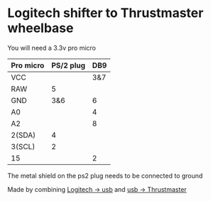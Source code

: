 # Logitech shifter to Thrustmaster wheelbase

You will need a 3.3v pro micro

| Pro micro | PS/2 plug | DB9 |
|--|--|--|
| VCC |  | 3&7 |
| RAW | 5 |  |
| GND | 3&6 | 6 |
| A0 |  | 4 |
| A2 |  | 8 |
| 2(SDA) | 4 |  |
| 3(SCL) | 2 |  |
| 15 |  | 2 |

The metal shield on the ps2 plug needs to be connected to ground

Made by combining [Logitech -> usb](https://github.com/Vooges/Logitech-USB-Shifter) and [usb -> Thrustmaster](https://github.com/azzajess/USB-Shifter-to-Thrustmaster-Wheelbase)
